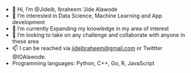 - 👋 Hi, I’m @Jideib, Ibraheem 'Jide Alawode
- 👀 I’m interested in Data Science, Machine Learning and App development
- 🌱 I’m currently Expanding my knowledge in my area of interest
- 💞️ I’m looking to take on any challenge and collaborate with anyone in these area
- 📫 I can be reached via jideibraheem@gmail.com or Twittter @IOAlawode.
- Programming languages: Python, C++, Go, R, JavaScript

<!---
Jideib/Jideib is a ✨ special ✨ repository because its `README.md` (this file) appears on your GitHub profile.
You can click the Preview link to take a look at your changes.
--->
